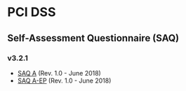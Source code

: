 # PCI DSS

## Self-Assessment Questionnaire (SAQ)

### v3.2.1

* [SAQ A](https://listings.pcisecuritystandards.org/documents/PCI-DSS-v3_2_1-SAQ-A.pdf) (Rev. 1.0 - June 2018)
* [SAQ A-EP](https://listings.pcisecuritystandards.org/documents/PCI-DSS-v3_2_1-SAQ-A_EP.pdf) (Rev. 1.0 - June 2018)